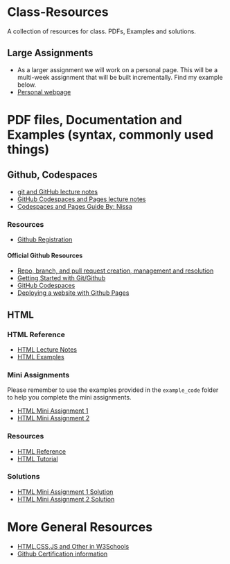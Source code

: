 # Class-Resources
A collection of resources for class. PDFs, Examples and solutions.

## Large Assignments
- As a larger assignment we will work on a personal page. This will be a multi-week assignment that will be built incrementally.
Find my example below.
- [Personal webpage](https://chico-state-computer-science-camp-2024.github.io/CS-Camp-24-Sabas-Martinez/)
<!-- - [Final Project]() -->

# PDF files, Documentation and Examples (syntax, commonly used things)
## Github, Codespaces
- [git and GitHub lecture notes](/pdf_files/git_github/git_github.pdf)
- [GitHub Codespaces and Pages lecture notes](/pdf_files/git_github/codespaces_pages.pdf)
- [Codespaces and Pages Guide By: Nissa](/pdf_files/git_github/Github_and_codespaces.pdf)
### Resources
- [Github Registration](https://github.com/signup)
#### Official Github Resources
- [Repo, branch, and pull request creation, management and resolution](https://docs.github.com/en/get-started/start-your-journey/hello-world)
- [Getting Started with Git/Github](https://docs.github.com/en/get-started)
- [GitHub Codespaces](https://docs.github.com/en/codespaces/getting-started-with-codespaces)
- [Deploying a website with Github Pages](https://docs.github.com/en/pages/getting-started-with-github-pages/creating-a-github-pages-site)


## HTML
### HTML Reference
- [HTML Lecture Notes](/pdf_files/html/HTML.pdf)
- [HTML Examples](https://github.com/CSUC-CS-Camp-2025/Class-Resources/tree/main/example_code/html/)

### Mini Assignments
Please remember to use the examples provided in the `example_code` folder to help you complete the mini assignments.
- [HTML Mini Assignment 1](https://github.com/CSUC-CS-Camp-2025/Class-Resources/tree/main/pdf_files/html/mini_assignment_1.pdf)
- [HTML Mini Assignment 2](https://github.com/CSUC-CS-Camp-2025/Class-Resources/tree/main/pdf_files/html/mini_assignment_2.pdf)

### Resources
- [HTML Reference](https://developer.mozilla.org/en-US/docs/Web/HTML)
- [HTML Tutorial](https://www.w3schools.com/html/)

### Solutions
- [HTML Mini Assignment 1 Solution](https://github.com/CSUC-CS-Camp-2025/Class-Resources/tree/main/solutions/html/mini_assignment_1.html)
- [HTML Mini Assignment 2 Solution](https://github.com/CSUC-CS-Camp-2025/Class-Resources/tree/main/solutions/html/mini_assignment_2.html)

<!-- ## CSS
### Mini Assignments
Please remember to use the examples provided in the `example_code` folder to help you complete the mini assignments.
- [CSS Mini Assignment 1](/pdf_files/CSS/mini_assignment_1.pdf)
- [CSS Mini Assignment 2](/pdf_files/CSS/mini_assignment_2.pdf)
### Resources
- [CSS Reference](https://developer.mozilla.org/en-US/docs/Web/CSS)
- [CSS Tutorial](https://www.w3schools.com/css/)
- [CSS Flexbox](https://css-tricks.com/snippets/css/a-guide-to-flexbox/)
- [CSS Grid](https://css-tricks.com/snippets/css/complete-guide-grid/)
### Games to practice flexbox and grid
- [CSS Grid Garden](https://cssgridgarden.com/)
- [CSS Flexbox Froggy](https://flexboxfroggy.com/)
### Solutions
- [CSS Mini Assignment 1 Solution](/solutions/css/mini_assignment_1.css)
- [CSS Mini Assignment 2 Solution](/solutions/css/mini_assignment_2.css)

## Javascript, p5.js
- [Javascript Examples](/example_code/js/)
### Day 1
- [Javascript Mini Assignment 1](/pdf_files/js/mini_assignment_1.pdf)
- [Javascript Mini Assignment 2](/pdf_files/js/mini_assignment_2.pdf)
### Day 2
Reviewing JS and programming basics
### Day 3
P5.js
#### Examples
- [P5.js Examples](/example_code/p5js/)
#### Mini Assignments
For these assignments you will be discovering the p5.js library and creating some simple animations.
- [P5.js Mini Assignment 1](/pdf_files/js/mini_assignment_3.pdf)
- [P5.js Mini Assignment 2](/pdf_files/js/mini_assignment_4.pdf)

- [Javascript Mini Assignment 3](/pdf_files/js/mini_assignment_3.pdf)
- [Javascript Mini Assignment 4](/pdf_files/js/mini_assignment_4.pdf) 
### Resources
- [Javascript Reference](https://developer.mozilla.org/en-US/docs/Web/JavaScript)
- [Javascript Tutorial](https://www.w3schools.com/js/)
- [p5.js Reference](https://p5js.org/reference/) -->

# More General Resources
- [HTML,CSS,JS and Other in W3Schools](https://www.w3schools.com/)
- [Github Certification information](https://docs.github.com/en/get-started/showcase-your-expertise-with-github-certifications/about-github-certifications)

